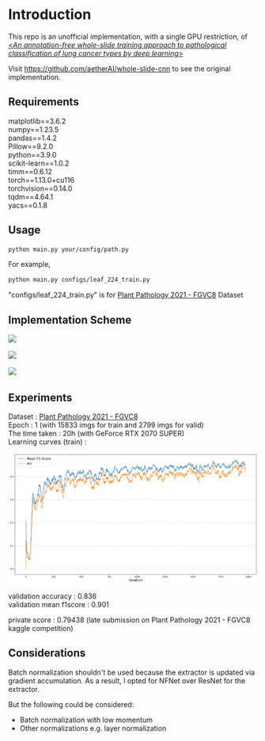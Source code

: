 # Introduction
This repo is an unofficial implementation, with a single GPU restriction, of [<*An annotation-free whole-slide training approach to pathological classification of lung cancer types by deep learning*>](https://www.nature.com/articles/s41467-021-21467-y)
  
Visit https://github.com/aetherAI/whole-slide-cnn to see the original implementation. 



## Requirements
matplotlib==3.6.2  
numpy==1.23.5  
pandas==1.4.2  
Pillow==9.2.0  
python==3.9.0  
scikit-learn==1.0.2  
timm==0.6.12  
torch==1.13.0+cu116  
torchvision==0.14.0  
tqdm==4.64.1  
yacs==0.1.8  



## Usage

```bash
python main.py your/config/path.py
```

For example,
```bash
python main.py configs/leaf_224_train.py
```
"configs/leaf_224_train.py" is for [Plant Pathology 2021 - FGVC8](https://www.kaggle.com/competitions/plant-pathology-2021-fgvc8/data) Dataset


## Implementation Scheme

<p align="left">
<img src="https://user-images.githubusercontent.com/105025612/221511513-29bb2d9d-662e-47e9-a7ec-f0f90c3d5f49.png">
</p>
<p align="left">
<img src="https://user-images.githubusercontent.com/105025612/221511671-9d140ec7-c5e5-4f8e-8df4-19ad189393f4.png">
</p>
<p align="left">
<img src="https://user-images.githubusercontent.com/105025612/221511694-6954721e-44ff-4014-9a3b-917536d95232.jpg">
</p>


## Experiments

Dataset : [Plant Pathology 2021 - FGVC8](https://www.kaggle.com/competitions/plant-pathology-2021-fgvc8/data)  
Epoch : 1 (with 15833 imgs for train and 2799 imgs for valid)  
The time taken : 20h (with GeForce RTX 2070 SUPER)  
Learning curves (train) :

![My Image](figures/Experiment.png)

validation accuracy : 0.836  
validation mean f1score : 0.901  
  
private score : 0.79438 (late submission on Plant Pathology 2021 - FGVC8 kaggle competition)



## Considerations

Batch normalization shouldn't be used because the extractor is updated via gradient accumulation. As a result, I opted for NFNet over ResNet for the extractor.

But the following could be considered:  
* Batch normalization with low momentum  
* Other normalizations e.g. layer normalization
